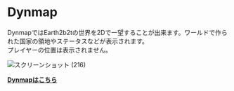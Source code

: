 # Dynmap
DynmapではEarth2b2tの世界を2Dで一望することが出来ます。ワールドで作られた国家の領地やステータスなどが表示されます。  
プレイヤーの位置は表示されません。

![スクリーンショット (216)](https://user-images.githubusercontent.com/80201746/158497020-f42a5cc0-026c-44ca-80a1-aef757457824.png)

[**Dynmapはこちら**](https://map.2b2t.earth/)
